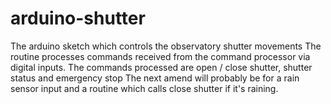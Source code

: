 # arduino-shutter
The arduino sketch which controls the observatory shutter movements
The routine processes commands received from the command processor via digital inputs.
The commands processed are open / close shutter, shutter status and emergency stop
The next amend will probably be for a rain sensor input and a routine which calls close shutter if it's raining.
